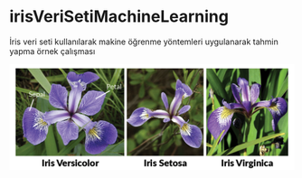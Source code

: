 # irisVeriSetiMachineLearning

İris veri seti kullanılarak makine öğrenme yöntemleri uygulanarak tahmin yapma örnek çalışması

![](images/iris.JPG)
